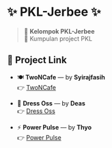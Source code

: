 # ✨ PKL-Jerbee ✨

> 🚀 **Kelompok PKL-Jerbee**  
> 📌 Kumpulan project PKL  

## 🔗 Project Link  

- 🍽️ **TwoNCafe** — by **Syirajfasih**  
  👉 [TwoNCafe](https://github.com/syrjfsih/TwoNCafe.git)  

- 👔 **Dress Oss** — by **Deas**  
  👉 [Dress Oss](https://github.com/Muhamaddeas/dress_oss.git)  

- ⚡ **Power Pulse** — by **Thyo**  
  👉 [Power Pulse](https://github.com/syrjfsih/PKL-Jerbee.git)
